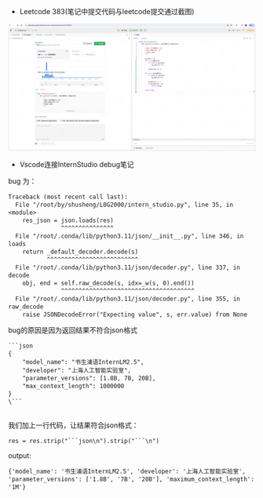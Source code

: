 
* Leetcode 383(笔记中提交代码与leetcode提交通过截图)	

![gradio结果展示](image.png "图像1")


* Vscode连接InternStudio debug笔记

bug 为：

```
Traceback (most recent call last):
  File "/root/by/shusheng/L0G2000/intern_studio.py", line 35, in <module>
    res_json = json.loads(res)
               ^^^^^^^^^^^^^^^
  File "/root/.conda/lib/python3.11/json/__init__.py", line 346, in loads
    return _default_decoder.decode(s)
           ^^^^^^^^^^^^^^^^^^^^^^^^^^
  File "/root/.conda/lib/python3.11/json/decoder.py", line 337, in decode
    obj, end = self.raw_decode(s, idx=_w(s, 0).end())
               ^^^^^^^^^^^^^^^^^^^^^^^^^^^^^^^^^^^^^^
  File "/root/.conda/lib/python3.11/json/decoder.py", line 355, in raw_decode
    raise JSONDecodeError("Expecting value", s, err.value) from None
```

bug的原因是因为返回结果不符合json格式

```
```json
{
    "model_name": "书生浦语InternLM2.5",
    "developer": "上海人工智能实验室",
    "parameter_versions": [1.8B, 7B, 20B],
    "max_context_length": 1000000
}
\```


```

我们加上一行代码，让结果符合json格式：
```
res = res.strip("```json\n").strip("```\n")
```

output:

```
{'model_name': '书生浦语InternLM2.5', 'developer': '上海人工智能实验室', 'parameter_versions': ['1.8B', '7B', '20B'], 'maximum_context_length': '1M'}
```